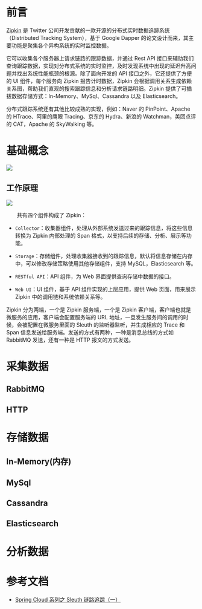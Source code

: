 # 前言

[Zipkin](https://zipkin.io/) 是 Twitter 公司开发贡献的一款开源的分布式实时数据追踪系统（Distributed Tracking System），基于 Google Dapper 的论文设计而来，其主要功能是聚集各个异构系统的实时监控数据。

它可以收集各个服务器上请求链路的跟踪数据，并通过 Rest API 接口来辅助我们查询跟踪数据，实现对分布式系统的实时监控，及时发现系统中出现的延迟升高问题并找出系统性能瓶颈的根源。除了面向开发的 API 接口之外，它还提供了方便的 UI 组件，每个服务向 Zipkin 报告计时数据，Zipkin 会根据调用关系生成依赖关系图，帮助我们直观的搜索跟踪信息和分析请求链路明细。Zipkin 提供了可插拔数据存储方式：In-Memory、MySql、Cassandra 以及 Elasticsearch。

分布式跟踪系统还有其他比较成熟的实现，例如：Naver 的 PinPoint、Apache 的 HTrace、阿里的鹰眼 Tracing、京东的 Hydra、新浪的 Watchman，美团点评的 CAT，Apache 的 SkyWalking 等。



# 基础概念

![](https://raw.githubusercontent.com/xuBigHead/pic/master/img/20210105161027.jpg)

## 工作原理

![](https://raw.githubusercontent.com/xuBigHead/pic/master/img/20210105161201.jpg)

　　共有四个组件构成了 Zipkin：

- `Collector`：收集器组件，处理从外部系统发送过来的跟踪信息，将这些信息转换为 Zipkin 内部处理的 Span 格式，以支持后续的存储、分析、展示等功能。

- `Storage`：存储组件，处理收集器接收到的跟踪信息，默认将信息存储在内存中，可以修改存储策略使用其他存储组件，支持 MySQL，Elasticsearch 等。

- `RESTful API`：API 组件，为 Web 界面提供查询存储中数据的接口。

- `Web UI`：UI 组件，基于 API 组件实现的上层应用，提供 Web 页面，用来展示 Zipkin 中的调用链和系统依赖关系等。

  

Zipkin 分为两端，一个是 Zipkin 服务端，一个是 Zipkin 客户端，客户端也就是微服务的应用，客户端会配置服务端的 URL 地址，一旦发生服务间的调用的时候，会被配置在微服务里面的 Sleuth 的监听器监听，并生成相应的 Trace 和 Span 信息发送给服务端。发送的方式有两种，一种是消息总线的方式如 RabbitMQ 发送，还有一种是 HTTP 报文的方式发送。



# 采集数据

## RabbitMQ

## HTTP



# 存储数据

## In-Memory(内存)

## MySql

## Cassandra

## Elasticsearch



# 分析数据



# 参考文档

- [Spring Cloud 系列之 Sleuth 链路追踪（一）](https://www.cnblogs.com/mrhelloworld/p/sleuth1.html)